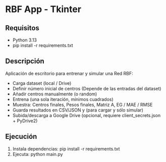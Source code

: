 RBF App - Tkinter
====================================

Requisitos
----------
- Python 3.13
- pip install -r requirements.txt

Descripción
-----------
Aplicación de escritorio para entrenar y simular una Red RBF:
- Carga dataset (local / Drive)
- Definir número inicial de centros (Depende de las entradas del dataset)
- Añadir centros manualmente (o random)
- Entrena (una sola iteración, mínimos cuadrados)
- Muestra: Centros finales, Pesos finales, Matriz A, EG / MAE / RMSE
- Guarda resultados en CSV/JSON y (para cargar y sólo simular)
- Subida/descarga a Google Drive (opcional, requiere client_secrets.json + PyDrive2)

Ejecución
---------
1. Instala dependencias:
   pip install -r requirements.txt
2. Ejecuta:
   python main.py

